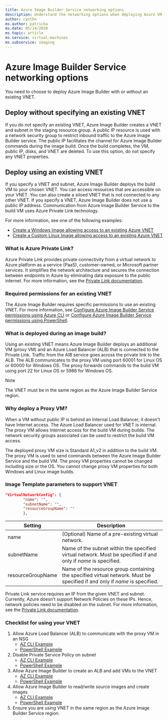 ```yaml
---
title: Azure Image Builder Service networking options
description: Understand the networking options when deploying Azure VM Image Builder Service
author: cynthn
ms.author: patricka
ms.date: 05/14/2020
ms.topic: article
ms.service: virtual-machines
ms.subservice: imaging
---
```


# Azure Image Builder Service networking options

You need to choose to deploy Azure Image Builder with or without an existing VNET.

## Deploy without specifying an existing VNET

If you do not specify an existing VNET, Azure Image Builder creates a VNET and subnet in the staging resource group. A public IP resource is used with a network security group to restrict inbound traffic to the Azure Image Builder service. The public IP facilitates the channel for Azure Image Builder commands during the image build. Once the build completes, the VM, public IP, disks, and VNET are deleted. To use this option, do not specify any VNET properties.

## Deploy using an existing VNET

If you specify a VNET and subnet, Azure Image Builder deploys the build VM to your chosen VNET. You can access resources that are accessible on your VNET. You can also create a siloed VNET that is not connected to any other VNET. If you specify a VNET, Azure Image Builder does not use a public IP address. Communication from Azure Image Builder Service to the build VM uses Azure Private Link technology.

For more information, see one of the following examples:

* [Create a Windows Image allowing access to an existing Azure VNET](https://github.com/danielsollondon/azvmimagebuilder/tree/master/quickquickstarts/1a_Creating_a_Custom_Win_Image_on_Existing_VNET#create-a-windows-linux-image-allowing-access-to-an-existing-azure-vnet)
* [Create a Custom Linux Image allowing access to an existing Azure VNET](https://github.com/danielsollondon/azvmimagebuilder/tree/master/quickquickstarts/1a_Creating_a_Custom_Linux_Image_on_Existing_VNET#create-a-custom-linux-image-allowing-access-to-an-existing-azure-vnet)

### What is Azure Private Link?

Azure Private Link provides private connectivity from a virtual network to Azure platform as a service (PaaS), customer-owned, or Microsoft partner services. It simplifies the network architecture and secures the connection between endpoints in Azure by eliminating data exposure to the public internet. For more information, see the [Private Link documentation](https://docs.microsoft.com/azure/private-link).

### Required permissions for an existing VNET

The Azure Image Builder requires specific permissions to use an existing VNET. For more information, see [Configure Azure Image Builder Service permissions using Azure CLI](image-builder-permissions-cli.md) or [Configure Azure Image Builder Service permissions using PowerShell](image-builder-permissions-powershell.md).

### What is deployed during an image build?

Using an existing VNET means Azure Image Builder deploys an additional VM (proxy VM) and an Azure Load Balancer (ALB) that is connected to the Private Link. Traffic from the AIB service goes across the private link to the ALB. The ALB communicates to the proxy VM using port 60001 for Linux OS or 60000 for Windows OS. The proxy forwards commands to the build VM using port 22 for Linux OS or 5986 for Windows OS.

> [!NOTE]
> The VNET must be in the same region as the Azure Image Builder Service region.
> 

### Why deploy a Proxy VM?

When a VM without public IP is behind an Internal Load Balancer, it doesn't have Internet access. The Azure Load Balancer used for VNET is internal. The proxy VM allows Internet access for the build VM during builds. The network security groups associated can be used to restrict the build VM access.

The deployed proxy VM size is Standard A1_v2 in addition to the build VM. The proxy VM is used to send commands between the Azure Image Builder Service and the build VM. The proxy VM properties cannot be changed including size or the OS. You cannot change proxy VM properties for both Windows and Linux image builds.

### Image Template parameters to support VNET
```json
"VirtualNetworkConfig": {
        "name": "",
        "subnetName": "",
        "resourceGroupName": ""
        },
```

| Setting | Description |
|---------|---------|
| name | (Optional) Name of a pre-existing virtual network. |
| subnetName | Name of the subnet within the specified virtual network. Must be specified if and only if *name* is specified. |
| resourceGroupName | Name of the resource group containing the specified virtual network. Must be specified if and only if *name* is specified. |

Private Link service requires an IP from the given VNET and subnet. Currently, Azure doesn’t support Network Policies on these IPs. Hence, network policies need to be disabled on the subnet. For more information, see the [Private Link documentation](https://docs.microsoft.com/azure/private-link).

### Checklist for using your VNET

1. Allow Azure Load Balancer (ALB) to communicate with the proxy VM in an NSG
    * [AZ CLI Example](https://github.com/danielsollondon/azvmimagebuilder/tree/master/quickquickstarts/1a_Creating_a_Custom_Linux_Image_on_Existing_VNET#add-nsg-rule-to-allow-the-aib-deployed-azure-load-balancer-to-communicate-with-the-proxy-vm)
    * [PowerShell Example](https://github.com/danielsollondon/azvmimagebuilder/tree/master/quickquickstarts/1a_Creating_a_Custom_Win_Image_on_Existing_VNET#add-nsg-rule-to-allow-the-aib-deployed-azure-load-balancer-to-communicate-with-the-proxy-vm)
2. Disable Private Service Policy on subnet
    * [AZ CLI Example](https://github.com/danielsollondon/azvmimagebuilder/tree/master/quickquickstarts/1a_Creating_a_Custom_Linux_Image_on_Existing_VNET#disable-private-service-policy-on-subnet)
    * [PowerShell Example](https://github.com/danielsollondon/azvmimagebuilder/tree/master/quickquickstarts/1a_Creating_a_Custom_Win_Image_on_Existing_VNET#disable-private-service-policy-on-subnet)
3. Allow Azure Image Builder to create an ALB and add VMs to the VNET
    * [AZ CLI Example](https://github.com/danielsollondon/azvmimagebuilder/blob/master/aibPermissions.md#setting-aib-spn-permissions-to-allow-it-to-use-an-existing-vnet)
    * [PowerShell Example](https://github.com/danielsollondon/azvmimagebuilder/blob/master/aibPermissions.md#setting-aib-spn-permissions-to-allow-it-to-use-an-existing-vnet-1)
4. Allow Azure Image Builder to read/write source images and create images
    * [AZ CLI Example](https://github.com/danielsollondon/azvmimagebuilder/blob/master/aibPermissions.md#setting-aib-spn-permissions-to-use-source-custom-image-and-distribute-a-custom-image)
    * [PowerShell Example](https://github.com/danielsollondon/azvmimagebuilder/blob/master/aibPermissions.md#setting-aib-spn-permissions-to-use-source-custom-image-and-distribute-a-custom-image-1)
5. Ensure you are using VNET in the same region as the Azure Image Builder Service region.
